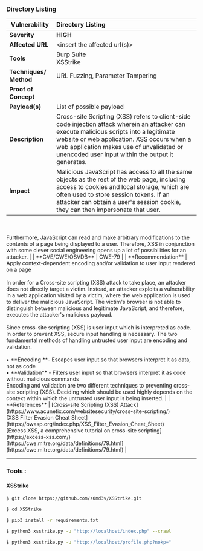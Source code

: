 ### Directory Listing

| Vulnerability          | Directory Listing                                                                                                                                                                                                                                                                                                                                                                                                                                                                                                                                                                                                                                                                                                                                                                                                                                                                                                                                                                                                                                                                                                                                                                                                         |
| ---------------------- |:------------------------------------------------------------------------------------------------------------------------------------------------------------------------------------------------------------------------------------------------------------------------------------------------------------------------------------------------------------------------------------------------------------------------------------------------------------------------------------------------------------------------------------------------------------------------------------------------------------------------------------------------------------------------------------------------------------------------------------------------------------------------------------------------------------------------------------------------------------------------------------------------------------------------------------------------------------------------------------------------------------------------------------------------------------------------------------------------------------------------------------------------------------------------------------------------------------------------- |
| **Severity**           | **HIGH**                                                                                                                                                                                                                                                                                                                                                                                                                                                                                                                                                                                                                                                                                                                                                                                                                                                                                                                                                                                                                                                                                                                                                                                                                  |
| **Affected URL**       | <insert the affected url(s)>                                                                                                                                                                                                                                                                                                                                                                                                                                                                                                                                                                                                                                                                                                                                                                                                                                                                                                                                                                                                                                                                                                                                                                                              |
| **Tools**              | Burp Suite<br/>XSStrike                                                                                                                                                                                                                                                                                                                                                                                                                                                                                                                                                                                                                                                                                                                                                                                                                                                                                                                                                                                                                                                                                                                                                                                                   |
| **Techniques/ Method** | URL Fuzzing, Parameter Tampering                                                                                                                                                                                                                                                                                                                                                                                                                                                                                                                                                                                                                                                                                                                                                                                                                                                                                                                                                                                                                                                                                                                                                                                          |
| **Proof of Concept**   | <insert your POC screenshot here>                                                                                                                                                                                                                                                                                                                                                                                                                                                                                                                                                                                                                                                                                                                                                                                                                                                                                                                                                                                                                                                                                                                                                                                         |
| **Payload(s)**         | List of possible payload                                                                                                                                                                                                                                                                                                                                                                                                                                                                                                                                                                                                                                                                                                                                                                                                                                                                                                                                                                                                                                                                                                                                                                                                  |
| **Description**        | Cross-site Scripting (XSS) refers to client-side code injection attack wherein an attacker can execute malicious scripts into a legitimate website or web application. XSS occurs when a web application makes use of unvalidated or unencoded user input within the output it generates.                                                                                                                                                                                                                                                                                                                                                                                                                                                                                                                                                                                                                                                                                                                                                                                                                                                                                                                                 |
| **Impact**             | Malicious JavaScript has access to all the same objects as the rest of the web page, including access to cookies and local storage, which are often used to store session tokens. If an attacker can obtain a user's session cookie, they can then impersonate that user.<br/><br/>Furthermore, JavaScript can read and make arbitrary modifications to the contents of a page being displayed to a user. Therefore, XSS in conjunction with some clever social engineering opens up a lot of possibilities for an attacker.                                                                                                                                                                                                                                                                                                                                                                                                                                                                                                                                                                                                                                                                                            |
| **CVE/CWE/OSVDB**      | CWE-79                                                                                                                                                                                                                                                                                                                                                                                                                                                                                                                                                                                                                                                                                                                                                                                                                                                                                                                                                                                                                                                                                                                                                                                                                    |
| **Recommendation**     | Apply context-dependent encoding and/or validation to user input rendered on a page<br/><br/>In order for a Cross-site scripting (XSS) attack to take place, an attacker does not directly target a victim. Instead, an attacker exploits a vulnerability in a web application visited by a victim, where the web application is used to deliver the malicious JavaScript. The victim's browser is not able to distinguish between malicious and legitimate JavaScript, and therefore, executes the attacker's malicious payload.<br/><br/>Since cross-site scripting (XSS) is user input which is interpreted as code. In order to prevent XSS, secure input handling is necessary. The two fundamental methods of handling untrusted user input are encoding and validation.<br/><br/>•	**Encoding **- Escapes user input so that browsers interpret it as data, not as code<br/>•	**Validation** - Filters user input so that browsers interpret it as code without malicious commands<br/>Encoding and validation are two different techniques to preventing cross-site scripting (XSS). Deciding which should be used highly depends on the context within which the untrusted user input is being inserted. |
| **References**         | [Cross-site Scripting (XSS) Attack](https://www.acunetix.com/websitesecurity/cross-site-scripting/)<br/>[XSS Filter Evasion Cheat Sheet](https://owasp.org/index.php/XSS_Filter_Evasion_Cheat_Sheet)<br/>[Excess XSS, a comprehensive tutorial on cross-site scripting](https://excess-xss.com/)<br/>[https://cwe.mitre.org/data/definitions/79.html](https://cwe.mitre.org/data/definitions/79.html)                                                                                                                                                                                                                                                                                                                                                                                                                                                                                                                                                                                                                                                                                                                                                                                                                     |

---

### Tools :

#### XSStrike

```bash
$ git clone https://github.com/s0md3v/XSStrike.git

$ cd XSStrike

$ pip3 install -r requirements.txt

$ python3 xsstrike.py -u "http://localhost/index.php" --crawl

$ python3 xsstrike.py -u "http://localhost/profile.php?nokp="
```


